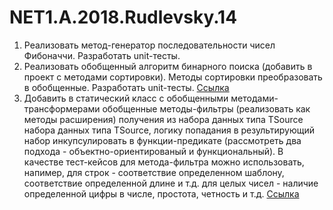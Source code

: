 # NET1.A.2018.Rudlevsky.14

1. Реализовать метод-генератор последовательности чисел Фибоначчи. Разработать unit-тесты.
2. Реализовать обобщенный алгоритм бинарного поиска (добавить в проект с методами сортировки). Методы сортировки преобразовать в обобщенные. Разработать unit-тесты.
[Ссылка](https://github.com/rudlevsky/NET1.A.2018.Rudlevsky.01)
3. Добавить в статический класс с обобщенными методами-трансформерами обобщенные методы-фильтры (реализовать как методы расширения) получения из набора данных типа TSource набора данных типа TSource, логику попадания в результирующий набор инкупсулировать в функции-предикате (рассмотреть два подхода - объектно-ориентированый и функциональный). В качестве тест-кейсов для метода-фильтра можно использовать, напимер,
для строк - соответствие определенном шаблону, соответствие определенной длине и т.д.
для целых чисел - наличие определенной цифры в числе, простота, четность и т.д.
[Ссылка](https://github.com/rudlevsky/NET1.A.2018.Rudlevsky.04)